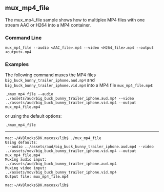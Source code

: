 ## mux_mp4_file

The mux_mp4_file sample shows how to multiplex MP4 files with one stream AAC or H264 into a MP4 container.


### Command Line

	mux_mp4_file --audio <AAC_file>.mp4 --video <H264_file>.mp4 --output <output>.mp4

###	Examples

The following command muxes the MP4 files `big_buck_bunny_trailer_iphone.aud.mp4` and `big_buck_bunny_trailer_iphone.vid.mp4` into a MP4 file `mux_mp4_file.mp4`: 

	./mux_mp4_file --audio ../assets/aud/big_buck_bunny_trailer_iphone.aud.mp4 --video ../assets/aud/big_buck_bunny_trailer_iphone.vid.mp4 --output mux_mp4_file.mp4 

or using the default options:
	
	./mux_mp4_file

***
    mac:~/AVBlocksSDK.macosx/lib$ ./mux_mp4_file
    Using defaults:
 	 --audio ../assets/aud/big_buck_bunny_trailer_iphone.aud.mp4 --video ../assets/mov/big_buck_bunny_trailer_iphone.vid.mp4 --output mux_mp4_file.mp4
	Muxing audio input: ../assets/aud/big_buck_bunny_trailer_iphone.aud.mp4
	Muxing video input: ../assets/mov/big_buck_bunny_trailer_iphone.vid.mp4
	Output file: mux_mp4_file.mp4

    mac:~/AVBlocksSDK.macosx/lib$
